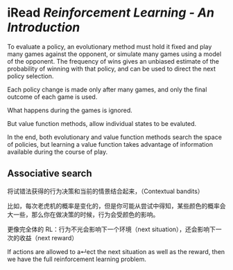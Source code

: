 # iRead _Reinforcement Learning - An Introduction_

To evaluate a policy, an evolutionary method must hold it fixed and play many games against the opponent, or simulate many games using a model of the opponent. The frequency of wins gives an unbiased estimate of the probability of winning with that policy, and can be used to direct the next policy selection.

Each policy change is made only after many games, and only the final outcome of each game is used.

What happens during the games is ignored.

But value function methods, allow individual states to be evaluted. 

In the end, both evolutionary and value function methods search the space of policies, but learning a value function takes advantage of information available during the course of play.


## Associative search

将试错法获得的行为决策和当前的情景结合起来，（Contextual bandits）

比如，每次老虎机的概率是变化的，但是你可能从尝试中得知，某些颜色的概率会大一些，那么你在做决策的时候，行为会受颜色的影响。

更像完全体的 RL：行为不光会影响下一个环境（next situation），还会影响下一次的收益（next reward）

If actions are allowed to a↵ect the next situation as well as the reward, then we have the full reinforcement learning problem.